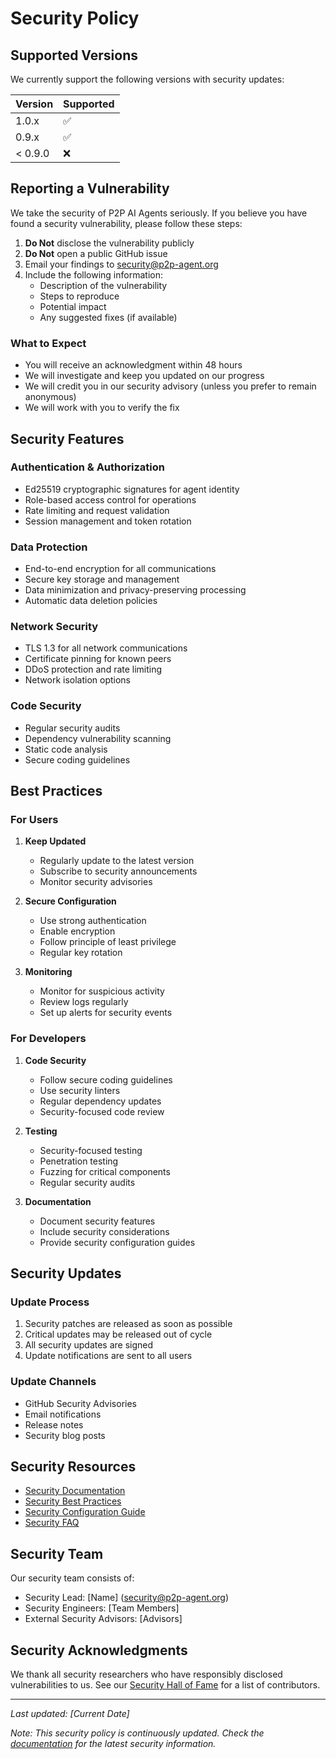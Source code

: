 # Security Policy

## Supported Versions

We currently support the following versions with security updates:

| Version | Supported          |
| ------- | ------------------ |
| 1.0.x   | :white_check_mark: |
| 0.9.x   | :white_check_mark: |
| < 0.9.0 | :x:                |

## Reporting a Vulnerability

We take the security of P2P AI Agents seriously. If you believe you have found a security vulnerability, please follow these steps:

1. **Do Not** disclose the vulnerability publicly
2. **Do Not** open a public GitHub issue
3. Email your findings to [security@p2p-agent.org](mailto:security@p2p-agent.org)
4. Include the following information:
   - Description of the vulnerability
   - Steps to reproduce
   - Potential impact
   - Any suggested fixes (if available)

### What to Expect

- You will receive an acknowledgment within 48 hours
- We will investigate and keep you updated on our progress
- We will credit you in our security advisory (unless you prefer to remain anonymous)
- We will work with you to verify the fix

## Security Features

### Authentication & Authorization

- Ed25519 cryptographic signatures for agent identity
- Role-based access control for operations
- Rate limiting and request validation
- Session management and token rotation

### Data Protection

- End-to-end encryption for all communications
- Secure key storage and management
- Data minimization and privacy-preserving processing
- Automatic data deletion policies

### Network Security

- TLS 1.3 for all network communications
- Certificate pinning for known peers
- DDoS protection and rate limiting
- Network isolation options

### Code Security

- Regular security audits
- Dependency vulnerability scanning
- Static code analysis
- Secure coding guidelines

## Best Practices

### For Users

1. **Keep Updated**
   - Regularly update to the latest version
   - Subscribe to security announcements
   - Monitor security advisories

2. **Secure Configuration**
   - Use strong authentication
   - Enable encryption
   - Follow principle of least privilege
   - Regular key rotation

3. **Monitoring**
   - Monitor for suspicious activity
   - Review logs regularly
   - Set up alerts for security events

### For Developers

1. **Code Security**
   - Follow secure coding guidelines
   - Use security linters
   - Regular dependency updates
   - Security-focused code review

2. **Testing**
   - Security-focused testing
   - Penetration testing
   - Fuzzing for critical components
   - Regular security audits

3. **Documentation**
   - Document security features
   - Include security considerations
   - Provide security configuration guides

## Security Updates

### Update Process

1. Security patches are released as soon as possible
2. Critical updates may be released out of cycle
3. All security updates are signed
4. Update notifications are sent to all users

### Update Channels

- GitHub Security Advisories
- Email notifications
- Release notes
- Security blog posts

## Security Resources

- [Security Documentation](docs/security.md)
- [Security Best Practices](docs/security-best-practices.md)
- [Security Configuration Guide](docs/security-configuration.md)
- [Security FAQ](docs/security-faq.md)

## Security Team

Our security team consists of:

- Security Lead: [Name] (security@p2p-agent.org)
- Security Engineers: [Team Members]
- External Security Advisors: [Advisors]

## Security Acknowledgments

We thank all security researchers who have responsibly disclosed vulnerabilities to us. See our [Security Hall of Fame](docs/security-hall-of-fame.md) for a list of contributors.

---

*Last updated: [Current Date]*

*Note: This security policy is continuously updated. Check the [documentation](https://p2p-agent.readthedocs.io/) for the latest security information.* 